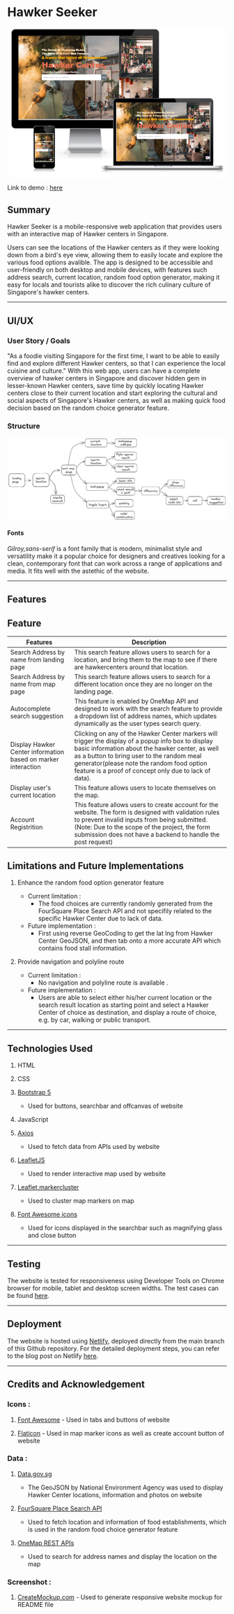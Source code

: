 # **Hawker Seeker**

<img src="img/Multi Device Website Mockup Generator.png" style="display: block">

Link to demo : [here](https://hawker-seeker.netlify.app/)

## Summary

Hawker Seeker is a mobile-responsive web application that provides users with an interactive map of Hawker centers in Singapore.

Users can see the locations of the Hawker centers as if they were looking down from a bird's eye view, allowing them to easily locate and explore the various food options avalible. The app is designed to be accessible and user-friendly on both desktop and mobile devices, with features such address search, current location, random food option generator, making it easy for locals and tourists alike to discover the rich culinary culture of Singapore's hawker centers.

---

## UI/UX

### User Story / Goals

"As a foodie visiting Singapore for the first time, I want to be able to easily find and explore different Hawker centers, so that I can experience the local cuisine and culture."
With this web app, users can have a complete overview of hawker centers in Singapore and discover hidden gem in lesser-known Hawker centers, save time by quickly locating Hawker centers close to their current location and start exploring the cultural and social aspects of Singapore's Hawker centers, as well as making quick food decision based on the random choice generator feature.

### Structure

<img src="img/site_structure.png" style="display: block">

#### Fonts

_Gilroy,sans-serif_ is a font family that is modern, minimalist style and versatility make it a popular choice for designers and creatives looking for a clean, contemporary font that can work across a range of applications and media. It fits well with the astethic of the website.

---

## Features

## Feature

| Features                                                      | Description                                                                                                                                                                                                                                                                                                |
| ------------------------------------------------------------- | ---------------------------------------------------------------------------------------------------------------------------------------------------------------------------------------------------------------------------------------------------------------------------------------------------------- |
| Search Address by name from landing page                      | This search feature allows users to search for a location, and bring them to the map to see if there are hawkercenters around that location.                                                                                                                                                               |
| Search Address by name from map page                          | This search feature allows users to search for a different location once they are no longer on the landing page.                                                                                                                                                                                           |
| Autocomplete search suggestion                                | This feature is enabled by OneMap API and designed to work with the search feature to provide a dropdown list of address names, which updates dynamically as the user types search query.                                                                                                                  |
| Display Hawker Center information based on marker interaction | Clicking on any of the Hawker Center markers will trigger the display of a popup info box to display basic information about the hawker center, as well as a button to bring user to the random meal generator(please note the random food option feature is a proof of concept only due to lack of data). |
| Display user's current location                               | This feature allows users to locate themselves on the map.                                                                                                                                                                                                                                                 |
| Account Registrition                                          | This feature allows users to create account for the website. The form is designed with validation rules to prevent invalid inputs from being submitted. (Note: Due to the scope of the project, the form submission does not have a backend to handle the post request)                                    |

## Limitations and Future Implementations

1. Enhance the random food option generator feature

   - Current limitation :
     - The food choices are currently randomly generated from the FourSquare Place Search API and not specifily related to the specific Hawker Center due to lack of data.
   - Future implementation :
     - First using reverse GeoCoding to get the lat lng from Hawker Center GeoJSON, and then tab onto a more accurate API which contains food stall information.

2. Provide navigation and polyline route

   - Current limitation :
     - No navigation and polyline route is available .
   - Future implementation :
     - Users are able to select either his/her current location or the search result location as starting point and select a Hawker Center of choice as destination, and display a route of choice, e.g. by car, walking or public transport.

---

## Technologies Used

1. HTML

2. CSS

3. [Bootstrap 5](https://getbootstrap.com/docs/5.0/getting-started/introduction/)

   - Used for buttons, searchbar and offcanvas of website

4. JavaScript

5. [Axios](https://github.com/axios/axios)

   - Used to fetch data from APIs used by website

6. [LeafletJS](https://leafletjs.com/)

   - Used to render interactive map used by website

7. [Leaflet.markercluster](https://github.com/Leaflet/Leaflet.markercluster)

   - Used to cluster map markers on map

8. [Font Awesome icons](https://fontawesome.com/v4/icons/)

   - Used for icons displayed in the searchbar such as magnifying glass and close button

---

## Testing

The website is tested for responsiveness using Developer Tools on Chrome browser for mobile, tablet and desktop screen widths.
The test cases can be found [here](https://github.com/DS-NASA-61/TGC-22-Project-1/blob/7067e3543d9561adb9cc8124afa726082abcba13/Test%20Case_Hawker%20Seeker.pdf).

---

## Deployment

The website is hosted using [Netlify](https://www.netlify.com/), deployed directly from the main branch of this Github repository.
For the detailed deployment steps, you can refer to the blog post on Netlify [here](https://www.netlify.com/blog/2016/09/29/a-step-by-step-guide-deploying-on-netlify/).

---

## Credits and Acknowledgement

### Icons :

1. [Font Awesome](https://fontawesome.com/) - Used in tabs and buttons of website

2. [Flaticon](https://www.flaticon.com/) - Used in map marker icons as well as create account button of website

### Data :

1. [Data.gov.sg](https://data.gov.sg/dataset/hawker-centres)

   - The GeoJSON by National Environment Agency was used to display Hawker Center locations, information and photos on website

2. [FourSquare Place Search API](https://location.foursquare.com/developer/reference/place-search)

   - Used to fetch location and information of food establishments, which is used in the random food choice generator feature

3. [OneMap REST APIs](hhttps://www.onemap.gov.sg/docs/#onemap-rest-apis)

   - Used to search for address names and display the location on the map

### Screenshot :

1. [CreateMockup.com](https://www.createmockup.com/generate/) - Used to generate responsive website mockup for README file
